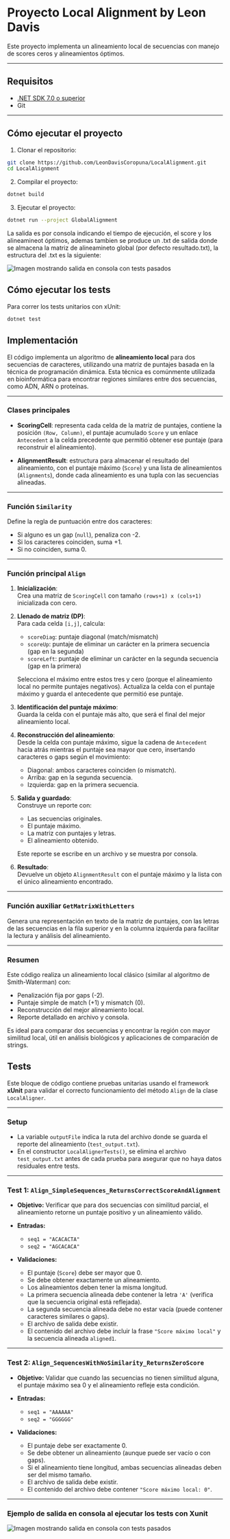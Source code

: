 # Proyecto Local Alignment by Leon Davis

Este proyecto implementa un alineamiento local de secuencias con manejo de scores ceros y alineamientos óptimos.

---

## Requisitos

- [.NET SDK 7.0 o superior](https://dotnet.microsoft.com/download)
- Git

---

## Cómo ejecutar el proyecto

1. Clonar el repositorio:

```bash
git clone https://github.com/LeonDavisCoropuna/LocalAlignment.git
cd LocalAlignment
````

2. Compilar el proyecto:

```bash
dotnet build
```

3. Ejecutar el proyecto:

```bash
dotnet run --project GlobalAlignment
```

La salida es por consola indicando el tiempo de ejecución, el score y los alineamineot óptimos, ademas tambien se produce un .txt de salida donde se almacena la matriz de alineamineto global (por defecto resultado.txt), la estructura del .txt es la siguiente:

![Imagen mostrando salida en consola con tests pasados](/images/output-result.png)

## Cómo ejecutar los tests

Para correr los tests unitarios con xUnit:

```bash
dotnet test
```
## Implementación

El código implementa un algoritmo de **alineamiento local** para dos secuencias de caracteres, utilizando una matriz de puntajes basada en la técnica de programación dinámica. Esta técnica es comúnmente utilizada en bioinformática para encontrar regiones similares entre dos secuencias, como ADN, ARN o proteínas.

---

### Clases principales

- **ScoringCell**: representa cada celda de la matriz de puntajes, contiene la posición `(Row, Column)`, el puntaje acumulado `Score` y un enlace `Antecedent` a la celda precedente que permitió obtener ese puntaje (para reconstruir el alineamiento).
  
- **AlignmentResult**: estructura para almacenar el resultado del alineamiento, con el puntaje máximo (`Score`) y una lista de alineamientos (`Alignments`), donde cada alineamiento es una tupla con las secuencias alineadas.

---

### Función `Similarity`

Define la regla de puntuación entre dos caracteres:

- Si alguno es un gap (`null`), penaliza con -2.
- Si los caracteres coinciden, suma +1.
- Si no coinciden, suma 0.

---

### Función principal `Align`

1. **Inicialización**:  
   Crea una matriz de `ScoringCell` con tamaño `(rows+1) x (cols+1)` inicializada con cero.

2. **Llenado de matriz (DP)**:  
   Para cada celda `[i,j]`, calcula:

   - `scoreDiag`: puntaje diagonal (match/mismatch)
   - `scoreUp`: puntaje de eliminar un carácter en la primera secuencia (gap en la segunda)
   - `scoreLeft`: puntaje de eliminar un carácter en la segunda secuencia (gap en la primera)

   Selecciona el máximo entre estos tres y cero (porque el alineamiento local no permite puntajes negativos). Actualiza la celda con el puntaje máximo y guarda el antecedente que permitió ese puntaje.

3. **Identificación del puntaje máximo**:  
   Guarda la celda con el puntaje más alto, que será el final del mejor alineamiento local.

4. **Reconstrucción del alineamiento**:  
   Desde la celda con puntaje máximo, sigue la cadena de `Antecedent` hacia atrás mientras el puntaje sea mayor que cero, insertando caracteres o gaps según el movimiento:

   - Diagonal: ambos caracteres coinciden (o mismatch).
   - Arriba: gap en la segunda secuencia.
   - Izquierda: gap en la primera secuencia.

5. **Salida y guardado**:  
   Construye un reporte con:

   - Las secuencias originales.
   - El puntaje máximo.
   - La matriz con puntajes y letras.
   - El alineamiento obtenido.

   Este reporte se escribe en un archivo y se muestra por consola.

6. **Resultado**:  
   Devuelve un objeto `AlignmentResult` con el puntaje máximo y la lista con el único alineamiento encontrado.

---

### Función auxiliar `GetMatrixWithLetters`

Genera una representación en texto de la matriz de puntajes, con las letras de las secuencias en la fila superior y en la columna izquierda para facilitar la lectura y análisis del alineamiento.

---

### Resumen

Este código realiza un alineamiento local clásico (similar al algoritmo de Smith-Waterman) con:

- Penalización fija por gaps (-2).
- Puntaje simple de match (+1) y mismatch (0).
- Reconstrucción del mejor alineamiento local.
- Reporte detallado en archivo y consola.

Es ideal para comparar dos secuencias y encontrar la región con mayor similitud local, útil en análisis biológicos y aplicaciones de comparación de strings.

## Tests

Este bloque de código contiene pruebas unitarias usando el framework **xUnit** para validar el correcto funcionamiento del método `Align` de la clase `LocalAligner`.

---

### Setup

- La variable `outputFile` indica la ruta del archivo donde se guarda el reporte del alineamiento (`test_output.txt`).
- En el constructor `LocalAlignerTests()`, se elimina el archivo `test_output.txt` antes de cada prueba para asegurar que no haya datos residuales entre tests.

---

### Test 1: `Align_SimpleSequences_ReturnsCorrectScoreAndAlignment`

- **Objetivo:** Verificar que para dos secuencias con similitud parcial, el alineamiento retorne un puntaje positivo y un alineamiento válido.
  
- **Entradas:**  
  - `seq1 = "ACACACTA"`  
  - `seq2 = "AGCACACA"`

- **Validaciones:**  
  - El puntaje (`Score`) debe ser mayor que 0.  
  - Se debe obtener exactamente un alineamiento.  
  - Los alineamientos deben tener la misma longitud.  
  - La primera secuencia alineada debe contener la letra `'A'` (verifica que la secuencia original está reflejada).  
  - La segunda secuencia alineada debe no estar vacía (puede contener caracteres similares o gaps).  
  - El archivo de salida debe existir.  
  - El contenido del archivo debe incluir la frase `"Score máximo local"` y la secuencia alineada `aligned1`.

---

### Test 2: `Align_SequencesWithNoSimilarity_ReturnsZeroScore`

- **Objetivo:** Validar que cuando las secuencias no tienen similitud alguna, el puntaje máximo sea 0 y el alineamiento refleje esta condición.

- **Entradas:**  
  - `seq1 = "AAAAAA"`  
  - `seq2 = "GGGGGG"`

- **Validaciones:**  
  - El puntaje debe ser exactamente 0.  
  - Se debe obtener un alineamiento (aunque puede ser vacío o con gaps).  
  - Si el alineamiento tiene longitud, ambas secuencias alineadas deben ser del mismo tamaño.  
  - El archivo de salida debe existir.  
  - El contenido del archivo debe contener `"Score máximo local: 0"`.

---

### Ejemplo de salida en consola al ejecutar los tests con Xunit

![Imagen mostrando salida en consola con tests pasados](/images/output-txt.png)